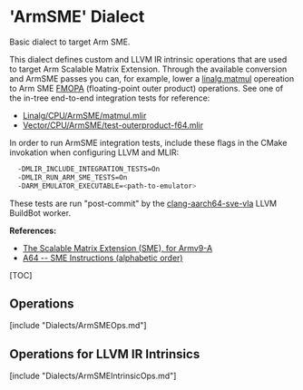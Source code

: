 # 'ArmSME' Dialect

Basic dialect to target Arm SME.

This dialect defines custom and LLVM IR intrinsic operations that are used to
target Arm Scalable Matrix Extension. Through the available conversion and
ArmSME passes you can, for example, lower a
[linalg.matmul](https://mlir.llvm.org/docs/Dialects/Linalg/#linalgmatmul-linalgmatmulop)
opereation to Arm SME
[FMOPA](https://developer.arm.com/documentation/ddi0602/2023-03/SME-Instructions/FMOPA--widening---Half-precision-floating-point-sum-of-outer-products-and-accumulate-)
(floating-point outer product) operations. See one of the in-tree end-to-end
integration tests for reference:

* [Linalg/CPU/ArmSME/matmul.mlir](https://github.com/llvm/llvm-project/blob/main/mlir/test/Integration/Dialect/Linalg/CPU/ArmSME/matmul.mlir)
* [Vector/CPU/ArmSME/test-outerproduct-f64.mlir](https://github.com/llvm/llvm-project/blob/main/mlir/test/Integration/Dialect/Vector/CPU/ArmSME/test-outerproduct-f64.mlir)

In order to run ArmSME integration tests, include these flags in the CMake
invokation when configuring LLVM and MLIR:
```bash
  -DMLIR_INCLUDE_INTEGRATION_TESTS=On
  -DMLIR_RUN_ARM_SME_TESTS=On
  -DARM_EMULATOR_EXECUTABLE=<path-to-emulator> 
```

These tests are run "post-commit" by the
[clang-aarch64-sve-vla](https://lab.llvm.org/buildbot/#/builders/197) LLVM
BuildBot worker.

**References:**

* [The Scalable Matrix Extension (SME), for Armv9-A](https://developer.arm.com/documentation/ddi0616)
* [A64 -- SME Instructions (alphabetic order)](https://developer.arm.com/documentation/ddi0602/2023-03/SME-Instructions)

[TOC]

## Operations

[include "Dialects/ArmSMEOps.md"]

## Operations for LLVM IR Intrinsics

[include "Dialects/ArmSMEIntrinsicOps.md"]
